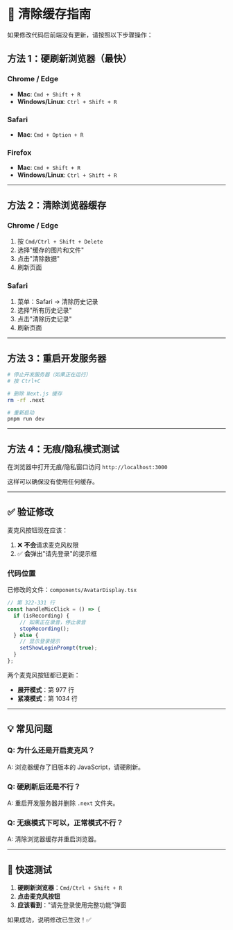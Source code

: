 # 🔄 清除缓存指南

如果修改代码后前端没有更新，请按照以下步骤操作：

## 方法 1：硬刷新浏览器（最快）

### Chrome / Edge
- **Mac**: `Cmd + Shift + R`
- **Windows/Linux**: `Ctrl + Shift + R`

### Safari
- **Mac**: `Cmd + Option + R`

### Firefox
- **Mac**: `Cmd + Shift + R`
- **Windows/Linux**: `Ctrl + Shift + R`

---

## 方法 2：清除浏览器缓存

### Chrome / Edge
1. 按 `Cmd/Ctrl + Shift + Delete`
2. 选择"缓存的图片和文件"
3. 点击"清除数据"
4. 刷新页面

### Safari
1. 菜单：Safari → 清除历史记录
2. 选择"所有历史记录"
3. 点击"清除历史记录"
4. 刷新页面

---

## 方法 3：重启开发服务器

```bash
# 停止开发服务器（如果正在运行）
# 按 Ctrl+C

# 删除 Next.js 缓存
rm -rf .next

# 重新启动
pnpm run dev
```

---

## 方法 4：无痕/隐私模式测试

在浏览器中打开无痕/隐私窗口访问 `http://localhost:3000`

这样可以确保没有使用任何缓存。

---

## ✅ 验证修改

麦克风按钮现在应该：
1. ❌ **不会**请求麦克风权限
2. ✅ **会**弹出"请先登录"的提示框

### 代码位置

已修改的文件：`components/AvatarDisplay.tsx`

```typescript
// 第 322-331 行
const handleMicClick = () => {
  if (isRecording) {
    // 如果正在录音，停止录音
    stopRecording();
  } else {
    // 显示登录提示
    setShowLoginPrompt(true);
  }
};
```

两个麦克风按钮都已更新：
- **展开模式**：第 977 行
- **紧凑模式**：第 1034 行

---

## 💡 常见问题

### Q: 为什么还是开启麦克风？
A: 浏览器缓存了旧版本的 JavaScript，请硬刷新。

### Q: 硬刷新后还是不行？
A: 重启开发服务器并删除 `.next` 文件夹。

### Q: 无痕模式下可以，正常模式不行？
A: 清除浏览器缓存并重启浏览器。

---

## 🎯 快速测试

1. **硬刷新浏览器**：`Cmd/Ctrl + Shift + R`
2. **点击麦克风按钮**
3. **应该看到**："请先登录使用完整功能"弹窗

如果成功，说明修改已生效！✅

